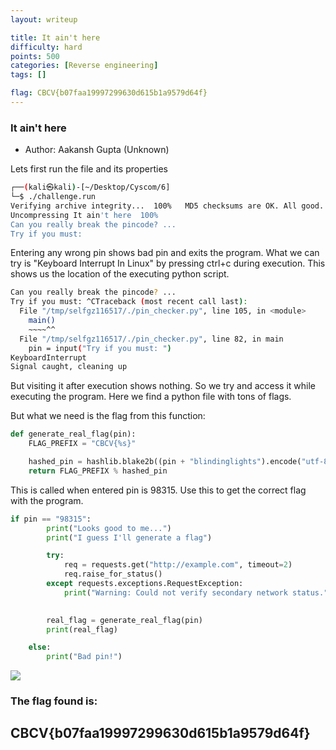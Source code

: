 ```yaml
---
layout: writeup

title: It ain't here
difficulty: hard
points: 500
categories: [Reverse engineering]
tags: []

flag: CBCV{b07faa19997299630d615b1a9579d64f}
---
```

### It ain't here

* Author: Aakansh Gupta (Unknown)

Lets first run the file and its properties

```bash
┌──(kali㉿kali)-[~/Desktop/Cyscom/6]
└─$ ./challenge.run
Verifying archive integrity...  100%   MD5 checksums are OK. All good.
Uncompressing It ain't here  100%  
Can you really break the pincode? ...
Try if you must: 
```

Entering any wrong pin shows bad pin and exits the program. What we can try is "Keyboard Interrupt In Linux" by pressing ctrl+c during execution. This shows us the location of the executing python script.

```bash
Can you really break the pincode? ...
Try if you must: ^CTraceback (most recent call last):
  File "/tmp/selfgz116517/./pin_checker.py", line 105, in <module>
    main()
    ~~~~^^
  File "/tmp/selfgz116517/./pin_checker.py", line 82, in main
    pin = input("Try if you must: ")
KeyboardInterrupt
Signal caught, cleaning up
```

But visiting it after execution shows nothing. So we try and access it while executing the program. Here we find a python file with tons of flags.

But what we need is the flag from this function:

```python
def generate_real_flag(pin):
    FLAG_PREFIX = "CBCV{%s}"

    hashed_pin = hashlib.blake2b((pin + "blindinglights").encode("utf-8")).hexdigest()[:32]
    return FLAG_PREFIX % hashed_pin

```

This is called when entered pin is 98315. Use this to get the correct flag with the program.

```python
if pin == "98315":
        print("Looks good to me...")
        print("I guess I'll generate a flag")

        try:
            req = requests.get("http://example.com", timeout=2)
            req.raise_for_status()
        except requests.exceptions.RequestException:
            print("Warning: Could not verify secondary network status.")

     
        real_flag = generate_real_flag(pin)
        print(real_flag)

    else:
        print("Bad pin!")
```

<img src="../images/aint.png" />


### The flag found is:
## CBCV{b07faa19997299630d615b1a9579d64f}
